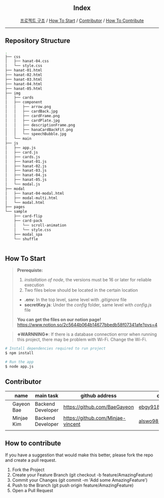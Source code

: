 <div>
  <h2 align="center">Index</h2>
  <p align="center">
    <a href="#repository-structure">프로젝트 구조</a> /
    <a href="#how-to-start">How To Start</a> /
    <a href="#contributor">Contributor</a> /
    <a href="#how-to-contribute">How To Contribute</a> 
  </p>
<div>

<hr>

## Repository Structure

```bash
.
├── css
│   ├── hanat-04.css
│   └── style.css
├── hanat-01.html
├── hanat-02.html
├── hanat-03.html
├── hanat-04.html
├── hanat-05.html
├── img
│   ├── cards
│   ├── component
│   │   ├── arrow.png
│   │   ├── cardBack.jpg
│   │   ├── cardFrame.png
│   │   ├── cardPlate.jpg
│   │   ├── descriptionFrame.png
│   │   ├── hanaCardBackFit.png
│   │   └── speechBubble.jpg
│   └── main
├── js
│   ├── app.js
│   ├── card.js
│   ├── cards.js
│   ├── hanat-01.js
│   ├── hanat-02.js
│   ├── hanat-03.js
│   ├── hanat-04.js
│   ├── hanat-05.js
│   └── modal.js
├── modal
│   ├── hanat-04-modal.html
│   ├── modal-multi.html
│   └── modal.html
├── pages
└── sample
    ├── card-flip
    ├── card-pack
    │   └── scroll-animation
    │   └── style.css
    ├── modal_spa
    └── shuffle



```

## How To Start

> **Prerequiste:**
>
> 1. _installation of node_, the versions must be 16 or later for reliable execution
> 2. Two files below should be located in the certain location
>
> - **.env**: In the top level, same level with _.gitignore_ file
> - **secretKey.js**: Under the _config_ folder, same level with _config.js_ file <br>
>
> **You can get the files on our notion page!** https://www.notion.so/2c5644b064b14677bbedb58f07341afe?pvs=4

> **※WARNNING※**: If there is a database connection error when running this project, there may be problem with Wi-Fi. Change the Wi-Fi.

```bash
# Install dependencies required to run project
$ npm install

# Run the app
$ node app.js
```

## Contributor

|     | name       | main task         | github address                    | contact             |
| --- | ---------- | ----------------- | --------------------------------- | ------------------- |
|     | Gayeon Bae | Backend Developer | https://github.com/BaeGayeon      | ebgy918@gmail.com   |
|     | Minjae Kim | Backend Developer | https://github.com/Minjae-vincent | alswo9853@gmail.com |
|     |            |                   |                                   |                     |

## How to contribute

If you have a suggestion that would make this better, please fork the repo and create a pull request.

1. Fork the Project
2. Create your Feature Branch (git checkout -b feature/AmazingFeature)
3. Commit your Changes (git commit -m 'Add some AmazingFeature')
4. Push to the Branch (git push origin feature/AmazingFeature)
5. Open a Pull Request
